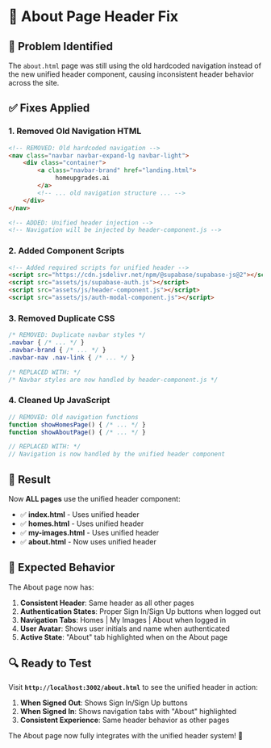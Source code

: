 # 🔧 About Page Header Fix

## 🐛 **Problem Identified**
The `about.html` page was still using the old hardcoded navigation instead of the new unified header component, causing inconsistent header behavior across the site.

## ✅ **Fixes Applied**

### **1. Removed Old Navigation HTML**
```html
<!-- REMOVED: Old hardcoded navigation -->
<nav class="navbar navbar-expand-lg navbar-light">
    <div class="container">
        <a class="navbar-brand" href="landing.html">
             homeupgrades.ai
        </a>
        <!-- ... old navigation structure ... -->
    </div>
</nav>

<!-- ADDED: Unified header injection -->
<!-- Navigation will be injected by header-component.js -->
```

### **2. Added Component Scripts**
```html
<!-- Added required scripts for unified header -->
<script src="https://cdn.jsdelivr.net/npm/@supabase/supabase-js@2"></script>
<script src="assets/js/supabase-auth.js"></script>
<script src="assets/js/header-component.js"></script>
<script src="assets/js/auth-modal-component.js"></script>
```

### **3. Removed Duplicate CSS**
```css
/* REMOVED: Duplicate navbar styles */
.navbar { /* ... */ }
.navbar-brand { /* ... */ }
.navbar-nav .nav-link { /* ... */ }

/* REPLACED WITH: */
/* Navbar styles are now handled by header-component.js */
```

### **4. Cleaned Up JavaScript**
```javascript
// REMOVED: Old navigation functions
function showHomesPage() { /* ... */ }
function showAboutPage() { /* ... */ }

// REPLACED WITH: */
// Navigation is now handled by the unified header component
```

## 🎯 **Result**

Now **ALL pages** use the unified header component:

- ✅ **index.html** - Uses unified header
- ✅ **homes.html** - Uses unified header  
- ✅ **my-images.html** - Uses unified header
- ✅ **about.html** - Now uses unified header

## 🚀 **Expected Behavior**

The About page now has:

1. **Consistent Header**: Same header as all other pages
2. **Authentication States**: Proper Sign In/Sign Up buttons when logged out
3. **Navigation Tabs**: Homes | My Images | About when logged in
4. **User Avatar**: Shows user initials and name when authenticated
5. **Active State**: "About" tab highlighted when on the About page

## 🔍 **Ready to Test**

Visit **`http://localhost:3002/about.html`** to see the unified header in action:

1. **When Signed Out**: Shows Sign In/Sign Up buttons
2. **When Signed In**: Shows navigation tabs with "About" highlighted
3. **Consistent Experience**: Same header behavior as other pages

The About page now fully integrates with the unified header system! 🎉
